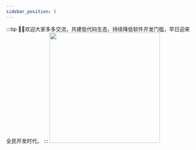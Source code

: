 ```yaml
---
sidebar_position: 5
---
```

:::tip
👏🏻欢迎大家多多交流，共建低代码生态，持续降低软件开发门槛，早日迎来全民开发时代。
:::
<img src="/img/wechat.png"  height='300'/>